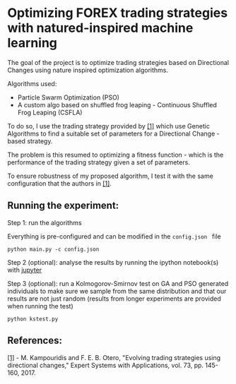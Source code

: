 # Optimizing FOREX trading strategies with natured-inspired machine learning 

The goal of the project is to optimize trading strategies based on Directional Changes using nature inspired optimization algorithms.

Algorithms used:

- Particle Swarm Optimization (PSO)
- A custom algo based on shuffled frog leaping - Continuous Shuffled Frog Leaping (CSFLA)

To do so, I use the trading strategy provided by [[1]](http://www.kampouridis.net/papers/DC-GA.pdf) which use Genetic Algorithms to find a suitable set of parameters for a Directional Change - based strategy.

The problem is this resumed to optimizing a fitness function - which is the performance of the trading strategy given a set of parameters.

To ensure robustness of my proposed algorithm, I test it with the same configuration that the authors in [[1]](http://www.kampouridis.net/papers/DC-GA.pdf).


## Running the experiment:

Step 1: run the algorithms

Everything is pre-configured and can be modified in the ```config.json ``` file
```
python main.py -c config.json
```


Step 2 (optional): analyse the results by running the ipython notebook(s) with [jupyter](http://jupyter.readthedocs.io/en/latest/running.html) 


Step 3 (optional): run a Kolmogorov-Smirnov test on GA and PSO generated individuals to make sure we sample from the same distribution and that our results are not just random (results from longer experiments are provided when running the test)
```
python kstest.py 
```


## References:
[[1]](http://www.kampouridis.net/papers/DC-GA.pdf) - M. Kampouridis and F. E. B. Otero, "Evolving trading strategies using directional changes," Expert Systems with Applications, vol. 73, pp. 145-160, 2017.
